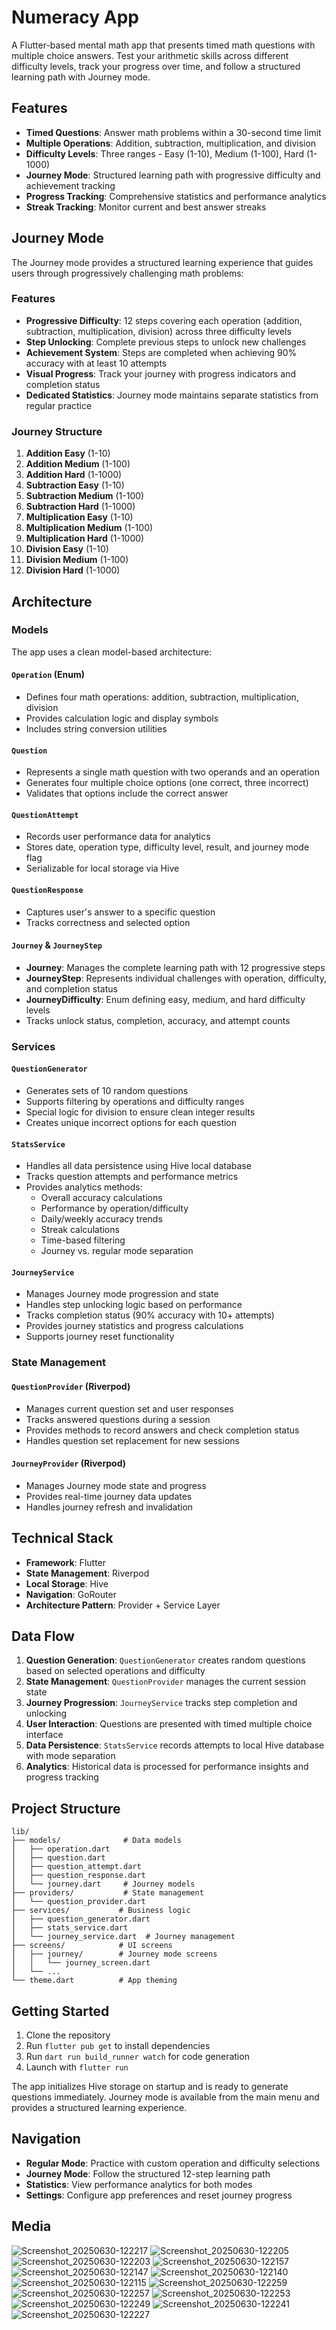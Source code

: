 # Numeracy App

A Flutter-based mental math app that presents timed math questions with multiple choice answers. Test your arithmetic skills across different difficulty levels, track your progress over time, and follow a structured learning path with Journey mode.

## Features

- **Timed Questions**: Answer math problems within a 30-second time limit
- **Multiple Operations**: Addition, subtraction, multiplication, and division
- **Difficulty Levels**: Three ranges - Easy (1-10), Medium (1-100), Hard (1-1000)
- **Journey Mode**: Structured learning path with progressive difficulty and achievement tracking
- **Progress Tracking**: Comprehensive statistics and performance analytics
- **Streak Tracking**: Monitor current and best answer streaks

## Journey Mode

The Journey mode provides a structured learning experience that guides users through progressively challenging math problems:

### Features

- **Progressive Difficulty**: 12 steps covering each operation (addition, subtraction, multiplication, division) across three difficulty levels
- **Step Unlocking**: Complete previous steps to unlock new challenges
- **Achievement System**: Steps are completed when achieving 90% accuracy with at least 10 attempts
- **Visual Progress**: Track your journey with progress indicators and completion status
- **Dedicated Statistics**: Journey mode maintains separate statistics from regular practice

### Journey Structure

1. **Addition Easy** (1-10)
2. **Addition Medium** (1-100)
3. **Addition Hard** (1-1000)
4. **Subtraction Easy** (1-10)
5. **Subtraction Medium** (1-100)
6. **Subtraction Hard** (1-1000)
7. **Multiplication Easy** (1-10)
8. **Multiplication Medium** (1-100)
9. **Multiplication Hard** (1-1000)
10. **Division Easy** (1-10)
11. **Division Medium** (1-100)
12. **Division Hard** (1-1000)

## Architecture

### Models

The app uses a clean model-based architecture:

#### `Operation` (Enum)

- Defines four math operations: addition, subtraction, multiplication, division
- Provides calculation logic and display symbols
- Includes string conversion utilities

#### `Question`

- Represents a single math question with two operands and an operation
- Generates four multiple choice options (one correct, three incorrect)
- Validates that options include the correct answer

#### `QuestionAttempt`

- Records user performance data for analytics
- Stores date, operation type, difficulty level, result, and journey mode flag
- Serializable for local storage via Hive

#### `QuestionResponse`

- Captures user's answer to a specific question
- Tracks correctness and selected option

#### `Journey` & `JourneyStep`

- **Journey**: Manages the complete learning path with 12 progressive steps
- **JourneyStep**: Represents individual challenges with operation, difficulty, and completion status
- **JourneyDifficulty**: Enum defining easy, medium, and hard difficulty levels
- Tracks unlock status, completion, accuracy, and attempt counts

### Services

#### `QuestionGenerator`

- Generates sets of 10 random questions
- Supports filtering by operations and difficulty ranges
- Special logic for division to ensure clean integer results
- Creates unique incorrect options for each question

#### `StatsService`

- Handles all data persistence using Hive local database
- Tracks question attempts and performance metrics
- Provides analytics methods:
  - Overall accuracy calculations
  - Performance by operation/difficulty
  - Daily/weekly accuracy trends
  - Streak calculations
  - Time-based filtering
  - Journey vs. regular mode separation

#### `JourneyService`

- Manages Journey mode progression and state
- Handles step unlocking logic based on performance
- Tracks completion status (90% accuracy with 10+ attempts)
- Provides journey statistics and progress calculations
- Supports journey reset functionality

### State Management

#### `QuestionProvider` (Riverpod)

- Manages current question set and user responses
- Tracks answered questions during a session
- Provides methods to record answers and check completion status
- Handles question set replacement for new sessions

#### `JourneyProvider` (Riverpod)

- Manages Journey mode state and progress
- Provides real-time journey data updates
- Handles journey refresh and invalidation

## Technical Stack

- **Framework**: Flutter
- **State Management**: Riverpod
- **Local Storage**: Hive
- **Navigation**: GoRouter
- **Architecture Pattern**: Provider + Service Layer

## Data Flow

1. **Question Generation**: `QuestionGenerator` creates random questions based on selected operations and difficulty
2. **State Management**: `QuestionProvider` manages the current session state
3. **Journey Progression**: `JourneyService` tracks step completion and unlocking
4. **User Interaction**: Questions are presented with timed multiple choice interface
5. **Data Persistence**: `StatsService` records attempts to local Hive database with mode separation
6. **Analytics**: Historical data is processed for performance insights and progress tracking

## Project Structure

```
lib/
├── models/              # Data models
│   ├── operation.dart
│   ├── question.dart
│   ├── question_attempt.dart
│   ├── question_response.dart
│   └── journey.dart     # Journey models
├── providers/           # State management
│   └── question_provider.dart
├── services/           # Business logic
│   ├── question_generator.dart
│   ├── stats_service.dart
│   └── journey_service.dart  # Journey management
├── screens/            # UI screens
│   ├── journey/        # Journey mode screens
│   │   └── journey_screen.dart
│   └── ...
└── theme.dart          # App theming
```

## Getting Started

1. Clone the repository
2. Run `flutter pub get` to install dependencies
3. Run `dart run build_runner watch` for code generation
4. Launch with `flutter run`

The app initializes Hive storage on startup and is ready to generate questions immediately. Journey mode is available from the main menu and provides a structured learning experience.

## Navigation

- **Regular Mode**: Practice with custom operation and difficulty selections
- **Journey Mode**: Follow the structured 12-step learning path
- **Statistics**: View performance analytics for both modes
- **Settings**: Configure app preferences and reset journey progress

## Media

![Screenshot_20250630-122217](https://github.com/user-attachments/assets/490befa9-2952-4968-bf36-7f6aa9777e76)
![Screenshot_20250630-122205](https://github.com/user-attachments/assets/22f109ca-7bea-4cad-a85b-b2c05f531f8c)
![Screenshot_20250630-122203](https://github.com/user-attachments/assets/5a584e38-bf8c-40cf-a34f-2497b2352908)
![Screenshot_20250630-122157](https://github.com/user-attachments/assets/5be9b63f-61d4-44c1-b12f-132b53f770c6)
![Screenshot_20250630-122147](https://github.com/user-attachments/assets/d84e7b9d-d11f-4549-9de2-cd7229531234)
![Screenshot_20250630-122140](https://github.com/user-attachments/assets/270183bf-b396-42dc-ae99-bd165c68f49b)
![Screenshot_20250630-122115](https://github.com/user-attachments/assets/34e39e92-9a36-4cf6-91a5-2783c9200ca6)
![Screenshot_20250630-122259](https://github.com/user-attachments/assets/53629c18-2cbf-45f2-91f3-c5cdee3c1b40)
![Screenshot_20250630-122257](https://github.com/user-attachments/assets/969ca17a-430b-4b0f-a6d1-c8560a31dc28)
![Screenshot_20250630-122253](https://github.com/user-attachments/assets/1b69096e-1928-4d7e-bc8a-de40b86ed743)
![Screenshot_20250630-122249](https://github.com/user-attachments/assets/b3c46b32-6572-4c6d-9719-982144384c45)
![Screenshot_20250630-122241](https://github.com/user-attachments/assets/668f435b-7df3-42f3-abfc-414d0b9c32d4)
![Screenshot_20250630-122227](https://github.com/user-attachments/assets/530f5131-9895-4db8-8b4f-c6632a047813)
